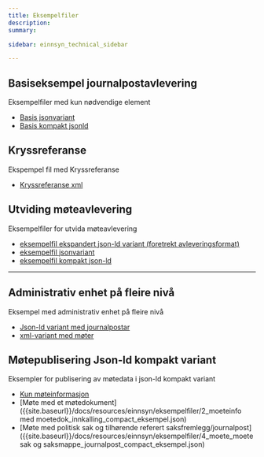 ```yaml
---
title: Eksempelfiler
description:
summary:

sidebar: einnsyn_technical_sidebar

---
```


## Basiseksempel journalpostavlevering
Eksempelfiler med kun nødvendige element
* [Basis jsonvariant]({{site.baseurl}}/docs/resources/einnsyn/eksempelfiler/basisfil_journalavlevering_jsonformat.jsonld)
* [Basis kompakt jsonld]({{site.baseurl}}/docs/resources/einnsyn/eksempelfiler/basisfil_journalavlevering_kompaktformat.jsonld)

## Kryssreferanse
Ekspempel fil med Kryssreferanse
* [Kryssreferanse xml]({{site.baseurl}}/docs/resources/einnsyn/eksempelfiler/kryssreferanse.xml)


## Utviding møteavlevering
Eksempelfiler for utvida møteavlevering
* [eksempelfil ekspandert json-ld variant (foretrekt avleveringsformat)]({{site.baseurl}}/docs/resources/einnsyn/eksempelfiler/eksempel-utvidelse-moetedata-ekspandert.jsonld)
* [eksempelfil jsonvariant]({{site.baseurl}}/docs/resources/einnsyn/eksempelfiler/eksempel-utvidelse-moetedata-jsonvariant.jsonld)
* [eksempelfil kompakt json-ld]({{site.baseurl}}/docs/resources/einnsyn/eksempelfiler/eksempel-utvidelse-moetedata-kompakt.jsonld)

---
## Administrativ enhet på fleire nivå
Eksempel med administrativ enhet på fleire nivå
* [Json-ld variant med journalpostar]({{site.baseurl}}/docs/resources/einnsyn/eksempelfiler/fleireAdmEnheter.jsonld)
* [xml-variant med møter]({{site.baseurl}}/docs/resources/einnsyn/eksempelfiler/moetemappe2-admenhet.xml)

## Møtepublisering Json-ld kompakt variant
Eksempler for publisering av møtedata i json-ld kompakt variant
* [Kun møteinformasjon]({{site.baseurl}}/docs/resources/einnsyn/eksempelfiler/1_moeteinfo_compact_eksempel.json)
* [Møte med et møtedokument]({{site.baseurl}}/docs/resources/einnsyn/eksempelfiler/2_moeteinfo med moetedok_innkalling_compact_eksempel.json)
* [Møte med politisk sak og tilhørende referert saksfremlegg/journalpost]({{site.baseurl}}/docs/resources/einnsyn/eksempelfiler/4_moete_moetesak og saksmappe_journalpost_compact_eksempel.json)
